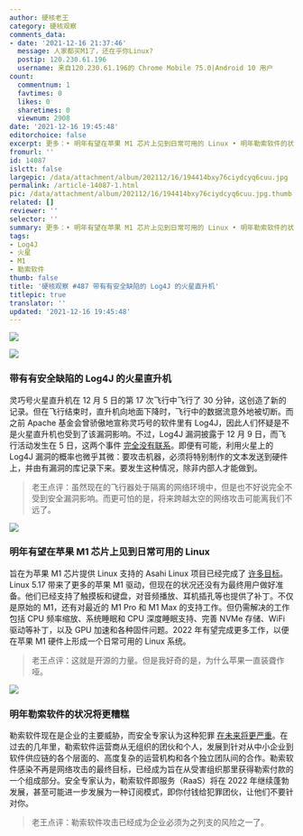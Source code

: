 ```yaml
---
author: 硬核老王
category: 硬核观察
comments_data:
- date: '2021-12-16 21:37:46'
  message: 人家都买M1了，还在乎你Linux?
  postip: 120.230.61.196
  username: 来自120.230.61.196的 Chrome Mobile 75.0|Android 10 用户
count:
  commentnum: 1
  favtimes: 0
  likes: 0
  sharetimes: 0
  viewnum: 2908
date: '2021-12-16 19:45:48'
editorchoice: false
excerpt: 更多：• 明年有望在苹果 M1 芯片上见到日常可用的 Linux • 明年勒索软件的状况将更糟糕
fromurl: ''
id: 14087
islctt: false
largepic: /data/attachment/album/202112/16/194414bxy76ciydcyq6cuu.jpg
permalink: /article-14087-1.html
pic: /data/attachment/album/202112/16/194414bxy76ciydcyq6cuu.jpg.thumb.jpg
related: []
reviewer: ''
selector: ''
summary: 更多：• 明年有望在苹果 M1 芯片上见到日常可用的 Linux • 明年勒索软件的状况将更糟糕
tags:
- Log4J
- 火星
- M1
- 勒索软件
thumb: false
title: '硬核观察 #487 带有有安全缺陷的 Log4J 的火星直升机'
titlepic: true
translator: ''
updated: '2021-12-16 19:45:48'
---
```


![](/data/attachment/album/202112/16/194414bxy76ciydcyq6cuu.jpg)


![](/data/attachment/album/202112/16/194427b2hesabj5mm47hhs.jpg)


### 带有有安全缺陷的 Log4J 的火星直升机


灵巧号火星直升机在 12 月 5 日的第 17 次飞行中飞行了 30 分钟，这创造了新的记录。但在飞行结束时，直升机向地面下降时，飞行中的数据流意外地被切断。而之前 Apache 基金会曾骄傲地宣称灵巧号的软件里有 Log4J，因此人们怀疑是不是火星直升机也受到了该漏洞影响。不过，Log4J 漏洞披露于 12 月 9 日，而飞行活动发生在 5 日，这两个事件 [完全没有联系](https://www.theregister.com/2021/12/16/ingenuity_mars_helicopter_log4j_network/)。即便有可能，利用火星上的 Log4J 漏洞的概率也微乎其微：要攻击机器，必须将特别制作的文本发送到硬件上，并由有漏洞的库记录下来。要发生这种情况，除非内部人才能做到。



> 
> 老王点评：虽然现在的飞行器处于隔离的网络环境中，但是也不好说完全不受到安全漏洞影响。而更可怕的是，将来跨越太空的网络攻击可能离我们不远了。
> 
> 
> 


![](/data/attachment/album/202112/16/194437rzhuuxatabbunw99.jpg)


### 明年有望在苹果 M1 芯片上见到日常可用的 Linux


旨在为苹果 M1 芯片提供 Linux 支持的 Asahi Linux 项目已经完成了 [许多目标](https://asahilinux.org/2021/12/progress-report-oct-nov-2021/)。Linux 5.17 带来了更多的苹果 M1 驱动，但现在的状况还没有为最终用户做好准备。他们已经支持了触摸板和键盘，对音频播放、耳机插孔等也提供了补丁。不仅是原始的 M1，还有对最近的 M1 Pro 和 M1 Max 的支持工作。但仍需解决的工作包括 CPU 频率缩放、系统睡眠和 CPU 深度睡眠支持、完善 NVMe 存储、WiFi 驱动等补丁，以及 GPU 加速和各种固件问题。2022 年有望完成更多工作，以便在苹果 M1 硬件上形成一个日常可用的 Linux 系统。



> 
> 老王点评：这就是开源的力量。但是我好奇的是，为什么苹果一直装聋作哑。
> 
> 
> 


![](/data/attachment/album/202112/16/194445wgckccgdzddrcmdg.jpg)


### 明年勒索软件的状况将更糟糕


勒索软件现在是企业的主要威胁，而安全专家认为这种犯罪 [在未来将更严重](https://www.zdnet.com/article/ransomware-in-2022-were-all-screwed/)。在过去的几年里，勒索软件运营商从无组织的团伙和个人，发展到针对从中小企业到软件供应链的各个层面的、高度复杂的运营机构和各个独立团队间的合作。勒索软件感染不再是网络攻击的最终目标，已经成为旨在从受害组织那里获得勒索付款的一个组成部分。安全专家认为，勒索软件即服务（RaaS）将在 2022 年继续蓬勃发展，甚至可能进一步发展为一种订阅模式，即你付钱给犯罪团伙，让他们不要针对你。



> 
> 老王点评：勒索软件攻击已经成为企业必须为之列支的风险之一了。
> 
> 
>